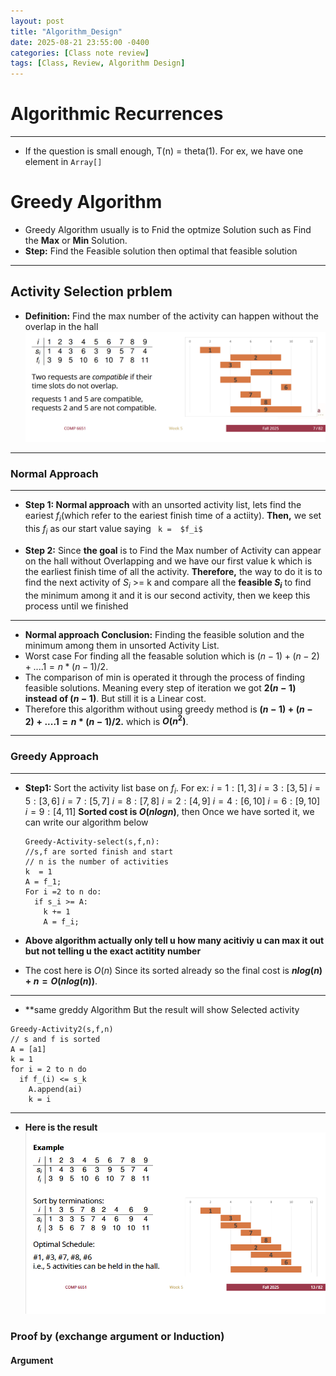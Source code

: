 ```yaml
---
layout: post
title: "Algorithm_Design"
date: 2025-08-21 23:55:00 -0400
categories: [Class note review]
tags: [Class, Review, Algorithm Design]
---
```


# **Algorithmic Recurrences**
---
- If the question is small enough, T(n) = theta(1). For ex, we have one element in ``Array[]``

# **Greedy Algorithm**
- Greedy Algorithm usually is to Fnid the optmize Solution such as Find the **Max** or **Min** Solution.
- **Step:** Find the Feasible solution then optimal that feasible solution 
---
## **Activity Selection prblem**
- **Definition:** Find the max number of the activity can happen without the overlap in the hall
![Activity Chart](Activity_selection.PNG "Activity Selection Example")

---
### **Normal Approach**
---
- **Step 1: Normal approach** with an unsorted activity list, lets find the eariest $f_i$(which refer to the eariest finish time of a actiity). **Then,** we set this  $f_i$ as our start value saying ``` k =  $f_i$``` 

- **Step 2:** Since **the goal** is to Find the Max number of Activity can appear on the hall without Overlapping and we have our first value k which is the earliest finish time of all the activity. **Therefore,** the way to do it is to find the next activity of $S_i$ >= k and compare all the **feasible $S_i$** to find the minimum among it and it is our second activity, then we keep this process until we finished

---

- **Normal approach Conclusion:** Finding the feasible solution and the minimum among them in unsorted Activity List.
- Worst case For finding all the feasable solution which is $(n-1) + (n-2) + .... 1  = n*(n-1)/2$.
- The comparison of min is operated it through the process of finding feasible solutions. Meaning every step of iteration we got **$2(n-1)$ instead of $(n-1)$**. But still it is a Linear cost.
- Therefore this algorithm without using greedy method is **$(n-1) + (n-2) + .... 1  = n*(n-1)/2$.** which is **$O(n^2)$**.

---

### **Greedy Approach**
---

- **Step1:** Sort the activity list base on $f_i$. For ex:
             $i=1: [1,3]$
             $i=3: [3,5]$
             $i=5: [3,6]$
             $i=7: [5,7]$
             $i=8: [7,8]$
             $i=2: [4,9]$
             $i=4: [6,10]$
             $i=6: [9,10]$
             $i=9: [4,11]$
    **Sorted cost is $O(nlogn)$**, then Once we have sorted it, we can write our algorithm below
    ```
    Greedy-Activity-select(s,f,n):
    //s,f are sorted finish and start
    // n is the number of activities
    k  = 1
    A = f_1;
    For i =2 to n do:
      if s_i >= A:
        k += 1
        A = f_i;
    ```
- **Above algorithm actually only tell u how many acitiviy u can max it out but not telling u the exact actitity number**

- The cost here is $O(n)$ Since its sorted already so the final cost is **$nlog(n) + n = O(nlog(n))$**. 

---

- **same greddy Algorithm But the result will show Selected activity
```
Greedy-Activity2(s,f,n)
// s and f is sorted
A = [a1]
k = 1
for i = 2 to n do
  if f_(i) <= s_k
    A.append(ai)
    k = i 
```
---

- **Here is the result**
![Activity Chart](Result.PNG "Activity Selection Example")


### **Proof by (exchange argument or Induction)**

#### **Argument**


